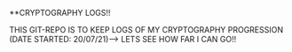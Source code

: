  		


**CRYPTOGRAPHY LOGS!! 



THIS GIT-REPO IS TO KEEP LOGS OF MY CRYPTOGRAPHY PROGRESSION
(DATE STARTED: 20/07/21)--> LETS SEE HOW FAR I CAN GO!!
